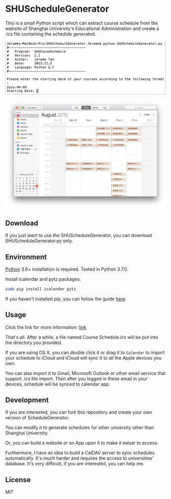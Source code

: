 # SHUScheduleGenerator

This is a small Python script which can extract course schedule from the website of Shanghai University's Educational Administration and create a .ics file containing the schedule generated.

![](https://raw.githubusercontent.com/JeromeTan1997/SHUScheduleGenerator/master/assets/screenshot.png)

![](https://raw.githubusercontent.com/JeromeTan1997/SHUScheduleGenerator/master/assets/result.png)

## Download

If you just want to use the SHUScheduleGenerator, you can download SHUScheduleGenerator.py only.

## Environment

[Python](https://www.python.org) 3.6+ installation is required. Tested in Python 3.7.0.

Install icalendar and pytz packages.

``` sh
sudo pip install icalendar pytz
```

If you haven't installed pip, you can follow the guide [here](https://pip.pypa.io/).

## Usage

Click the link for more information: [link](https://www.kmahyyg.xyz/2018/SHU2ICS-Tutorial/)

That's all. After a while, a file named Course Schedule.ics will be put into the directory you provided.

If you are using OS X, you can double click it or drag it to `Calendar` to import your schedule to iCloud and iCloud will sync it to all the Apple devices you own.

You can also import it to Gmail, Microsoft Outlook or other email service that support .ics file import. Then after you logged in these email in your devices, schedule will be synced to calendar app.

## Development

If you are interested, you can fork this repository and create your own version of ScheduleGenerator.

You can modify it to generate schedules for other university other than Shanghai University.

Or, you can build a website or an App upon it to make it eaiser to access.

Furthermore, I have an idea to build a CalDAV server to sync schedules automatically. It's much harder and requires the access to universities' database. It's very difficult, if you are interested, you can help me.

## License

MIT
